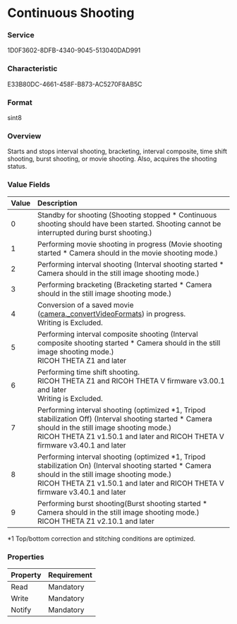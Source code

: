 # Continuous Shooting

### Service

1D0F3602-8DFB-4340-9045-513040DAD991

### Characteristic

E33B80DC-4661-458F-B873-AC5270F8AB5C

### Format

sint8

### Overview

Starts and stops interval shooting, bracketing, interval composite, time shift shooting, burst shooting, or movie shooting. Also, acquires the shooting status.

### Value Fields

| Value | Description |
|:--|:--|
| 0 | Standby for shooting (Shooting stopped \* Continuous shooting should have been started. Shooting cannot be interrupted during burst shooting.) |
| 1 | Performing movie shooting in progress (Movie shooting started \* Camera should in the movie shooting mode.) |
| 2 | Performing interval shooting (Interval shooting started \* Camera should in the still image shooting mode.) |
| 3 | Performing bracketing (Bracketing started \* Camera should in the still image shooting mode.) |
| 4 | Conversion of a saved movie ([camera.\_convertVideoFormats](../../theta-web-api-v2.1/commands/camera._convert_video_formats.md)) in progress.<br>Writing is Excluded. |
| 5 | Performing interval composite shooting (Interval composite shooting started \* Camera should in the still image shooting mode.)<br>RICOH THETA Z1 and later |
| 6 | Performing time shift shooting.<br>RICOH THETA Z1 and RICOH THETA V firmware v3.00.1 and later<br>Writing is Excluded. |
| 7 | Performing interval shooting (optimized \*1, Tripod stabilization Off) (Interval shooting started \* Camera should in the still image shooting mode.)<br>RICOH THETA Z1 v1.50.1 and later and RICOH THETA V firmware v3.40.1 and later |
| 8 | Performing interval shooting (optimized \*1, Tripod stabilization On) (Interval shooting started \* Camera should in the still image shooting mode.)<br>RICOH THETA Z1 v1.50.1 and later and RICOH THETA V firmware v3.40.1 and later |
| 9 | Performing burst shooting(Burst shooting started \* Camera should in the still image shooting mode.)<br>RICOH THETA Z1 v2.10.1 and later |

\*1 Top/bottom correction and stitching conditions are optimized.

### Properties

| Property | Requirement |
|:--|:--|
| Read | Mandatory |
| Write | Mandatory |
| Notify | Mandatory |
